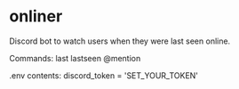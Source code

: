 # onliner
Discord bot to watch users when they were last seen online.

Commands:
last
lastseen @mention

.env contents:
discord_token = 'SET_YOUR_TOKEN'